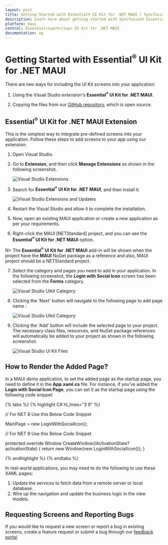 ```yaml
---
layout: post
title: Getting Started with Essential® UI Kit for .NET MAUI | Syncfusion®
description: Learn here about getting started with Syncfusion® Essential® UI Kit for .NET MAUI control, its elements and more.
platform: maui
control: Essential<sup>®</sup> UI Kit for .NET MAUI
documentation: ug
---
```


# Getting Started with Essential<sup>®</sup> UI Kit for .NET MAUI

There are two ways for including the UI Kit screens into your application:

1. Using the Visual Studio extension's **Essential<sup>®</sup> UI Kit for .NET MAUI**.

2. Copying the files from our [GitHub repository](https://github.com/syncfusion/essential-ui-kit-for-.net-maui), which is open source.


## Essential<sup>®</sup> UI Kit for .NET MAUI Extension

This is the simplest way to integrate pre-defined screens into your application. Follow these steps to add screens to your app using our extension:

1. Open Visual Studio.

2. Go to **Extension**, and then click **Manage Extensions** as shown in the following screenshot.

   ![Visual Studio Extensions](UI-Kit-images/VS_Extensions.png)

3. Search for **Essential<sup>®</sup> UI Kit for .NET MAUI**, and then install it.

   ![Visual Studio Extensions and Updates](UI-Kit-images/Extension_Update.png)

4. Restart the Visual Studio and allow it to complete the installation. 

5. Now, open an existing MAUI application or create a new application as per your requirements.
 
6. Right-click the MAUI [NETStandard] project, and you can see the **Essential<sup>®</sup> UI Kit for .NET MAUI** option.

N> The **Essential<sup>®</sup> UI Kit for .NET MAUI** add-in will be shown when the project have the **MAUI** NuGet package as a reference and also, MAUI project should be a NETStandard project.

7. Select the category and pages you need to add in your application. In the following screenshot, the **Login with Social Icon** screen has been selected from the **Forms** category. 

   ![Visual Studio UIkit Category](UI-Kit-images/Essential_UIKit_Category.png)
8. Clicking the 'Next' button will navigate to the following page to add page name : 

   ![Visual Studio UIkit Category](UI-Kit-images/Essential_UIKit_PageName.png)

9. Clicking the 'Add' button will include the selected page to your project. The necessary class files, resources, and NuGet package references will automatically be added to your project as shown in the following screenshot.

   ![Visual Studio Ui Kit Files](UI-Kit-images/Essential_UIKit_Files.png)

## How to Render the Added Page?

In a MAUI demo application, to set the added page as the startup page, you need to define it in the **App.xaml.cs** file. For instance, if you’ve added the **Login with Social Icon Page**, you can set it as the startup page using the following code snippet:

{% tabs %}
{% highlight C# hl_lines="3 9" %}

// For NET 8 Use this Below Code Snippet

MainPage = new LoginWithSocialIcon();

// For NET 9 Use this Below Code Snippet

protected override Window CreateWindow(IActivationState? activationState)
{
    return new Window(new LoginWithSocialIcon());
}

{% endhighlight %}
{% endtabs %}

In real-world applications, you may need to do the following to use these XAML pages:
1. Update the services to fetch data from a remote server or local database.
2. Wire up the navigation and update the business logic in the view models.

## Requesting Screens and Reporting Bugs

If you would like to request a new screen or report a bug in existing screens, create a feature request or submit a bug through our [feedback portal](https://www.syncfusion.com/feedback/maui?control=ui-kit)
